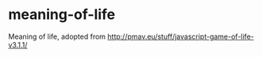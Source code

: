 # meaning-of-life

Meaning of life, adopted from http://pmav.eu/stuff/javascript-game-of-life-v3.1.1/

